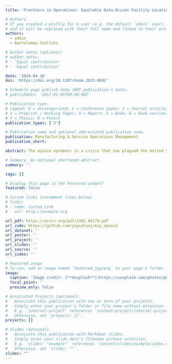 ```yaml
---
title: 'Frontiers in Operations: Equitable Data-Driven Facility Location and Resource Allocation to Fight the Opioid Epidemic'

# Authors
# If you created a profile for a user (e.g. the default `admin` user), write the username (folder name) here
# and it will be replaced with their full name and linked to their profile.
authors:
  - admin
  - Bartolomeo Stellato

# Author notes (optional)
# author_notes:
# - 'Equal contribution'
# - 'Equal contribution'

date: '2024-04-16'
doi: 'https://doi.org/10.1287/msom.2023.0042'

# Schedule page publish date (NOT publication's date).
# publishDate: '2017-01-01T00:00:00Z'

# Publication type.
# Legend: 0 = Uncategorized; 1 = Conference paper; 2 = Journal article;
# 3 = Preprint / Working Paper; 4 = Report; 5 = Book; 6 = Book section;
# 7 = Thesis; 8 = Patent
publication_types: ['2']

# Publication name and optional abbreviated publication name.
publication: Manufacturing & Service Operations Management
publication_short: 

abstract: The opioid epidemic is a crisis that has plagued the United States (US) for decades. One central issue of the epidemic is inequitable access to treatment for opioid use disorder (OUD), which puts certain populations at a higher risk of opioid overdose. We integrate a predictive dynamical model and a prescriptive optimization problem to compute high-quality opioid treatment facility and treatment budget allocations for each US state. Our predictive model is a differential equation-based epidemiological model that captures the dynamics of the opioid epidemic. We use a process inspired by neural ordinary differential equations to fit this model to opioid epidemic data for each state and obtain estimates for unknown parameters in the model. We then incorporate this epidemiological model into a corresponding mixed-integer optimization problem (MIP) that aims to minimize the number of opioid overdose deaths and the number of people with OUD. We develop strong relaxations based on McCormick envelopes to efficiently compute approximate solutions to our MIPs that have a mean optimality gap of 3.99%. Our method provides socioeconomically equitable solutions, as it incentivizes investments in areas with higher social vulnerability (from the US Centers for Disease Control's Social Vulnerability Index) and opioid prescribing rates. On average, when allowing for overbudget solutions, our approach decreases the number of people with OUD by 9.03 ± 1.772%, increases the number of people in treatment by 88.75 ± 26.223%, and decreases the number of opioid-related deaths by 0.58 ± 0.111% after 2 years compared to the baseline epidemiological model's predictions. Our solutions show that policy-makers should target adding treatment facilities to counties that have significantly less facilities than their population share and are more socially vulnerable. Furthermore, we demonstrate that our optimization approach, guided by epidemiological and socioeconomic factors, should help inform these strategic decisions, as it yields population health benefits in comparison to benchmarks based solely on population and social vulnerability.

# Summary. An optional shortened abstract.
summary: ''

tags: []

# Display this page in the Featured widget?
featured: false

# Custom links (uncomment lines below)
# links:
# - name: Custom Link
#   url: http://example.org

url_pdf: https://arxiv.org/pdf/2301.06179.pdf
url_code: https://github.com/joyceluo1/mip_opioid
url_dataset: ''
url_poster: ''
url_project: ''
url_slides: ''
url_source: ''
url_video: ''

# Featured image
# To use, add an image named `featured.jpg/png` to your page's folder.
image:
  caption: 'Image credit: [**Unsplash**](https://unsplash.com/photos/pLCdAaMFLTE)'
  focal_point: ''
  preview_only: false

# Associated Projects (optional).
#   Associate this publication with one or more of your projects.
#   Simply enter your project's folder or file name without extension.
#   E.g. `internal-project` references `content/project/internal-project/index.md`.
#   Otherwise, set `projects: []`.
projects: []

# Slides (optional).
#   Associate this publication with Markdown slides.
#   Simply enter your slide deck's filename without extension.
#   E.g. `slides: "example"` references `content/slides/example/index.md`.
#   Otherwise, set `slides: ""`.
slides: ""
---
```

